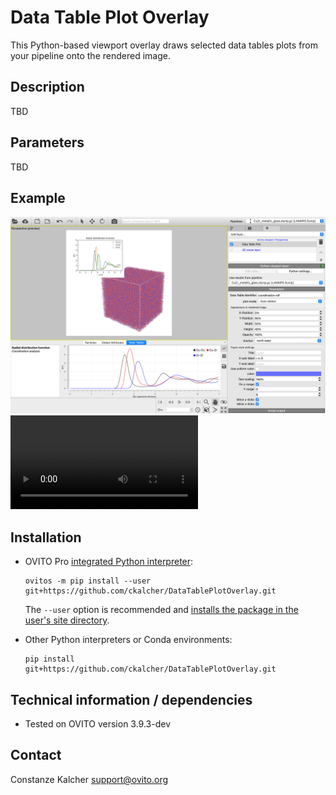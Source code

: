 # Data Table Plot Overlay
This Python-based viewport overlay draws selected data tables plots from your pipeline onto the rendered image.

## Description
TBD

## Parameters 
TBD

## Example
![](examples/DataTablePlotExample2.png)
![](examples/DataTablePlotExample.mp4)

## Installation
- OVITO Pro [integrated Python interpreter](https://docs.ovito.org/python/introduction/installation.html#ovito-pro-integrated-interpreter):
  ```
  ovitos -m pip install --user git+https://github.com/ckalcher/DataTablePlotOverlay.git
  ``` 
  The `--user` option is recommended and [installs the package in the user's site directory](https://pip.pypa.io/en/stable/user_guide/#user-installs).

- Other Python interpreters or Conda environments:
  ```
  pip install git+https://github.com/ckalcher/DataTablePlotOverlay.git
  ```

## Technical information / dependencies
- Tested on OVITO version 3.9.3-dev

## Contact
Constanze Kalcher support@ovito.org
